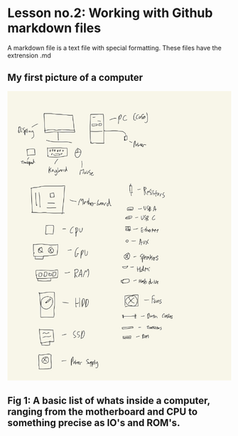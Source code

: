# Lesson no.2: Working with Github markdown files

A markdown file is a text file with special formatting. These files have the extrension .md

## My first picture of a computer

![](Comp%20Sci-3.jpg)

## Fig 1: A basic list of whats inside a computer, ranging from the motherboard and CPU to something precise as  IO's and ROM's. 
